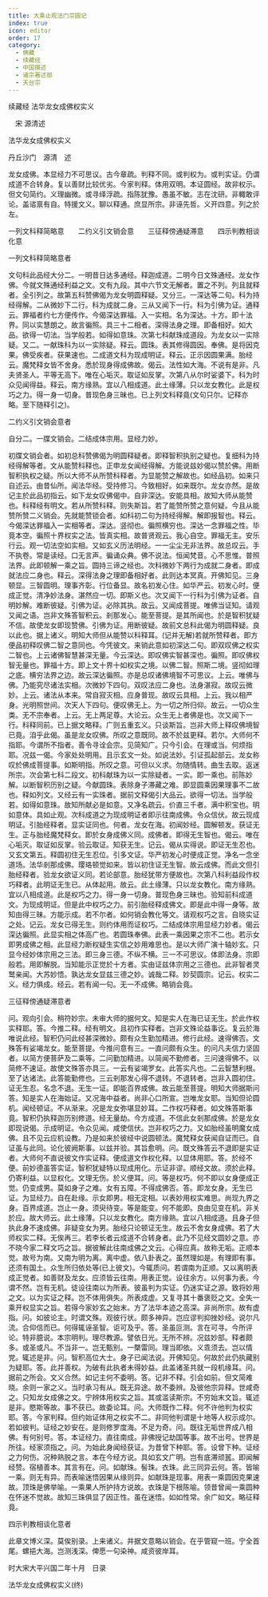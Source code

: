 ```yaml
---
title: 大乘止观法门宗圆记
index: true
icon: editor
order: 17
category:
  - 佛藏
  - 续藏经
  - 中国撰述
  - 诸宗著述部
  - 天台宗
---
```


续藏经   法华龙女成佛权实义  

　宋 源清述  

法华龙女成佛权实义  

丹丘沙门　源清　述  

龙女成佛。本显经力不可思议。古今章疏。判释不同。或判权为。或判实证。仍谓成道不合转身。复以善财比较优劣。今家判释。体用双明。本证圆经。故非权示。但文句简约。义理幽微。或寻绎浮疏。指陈犹豫。愚虽不敏。志在沈研。非輙敢评论。盖谘禀有自。特援文义。聊以释通。庶显所宗。非诬先哲。义开四意。列之於左。  

一列文科释简略意　　二约义引文销会意　　三征释傍通疑滞意　　四示判教相谈化意  

一列文科释简略意者  

文句科此品经大分二。一明昔日达多通经。释迦成道。二明今日文殊通经。龙女作佛。今就文殊通经利益之文。文有九段。其中六节文无解者。置之不列。列且就释者。全引列之。故第五科赞佛偈为龙女明圆释疑。又分三。一深达等二句。科为持经得解。二从微妙下二行。科为成就二身。三从又闻下一行。科为引佛为证。通释云。罪福者约七方便传作。今偈深达罪福。入一实相。名为深达。十方。即十法界。同以实慧朗之。故言徧照。具三十二相者。深得法身之理。即备相好。如大品。欲得一切法。当学般若。如得如意珠。次第七科献珠成道段。为龙女以一实除疑。又二。一献珠科为以一实除疑。释云。圆珠。表其修得圆因。奉佛。是将因克果。佛受疾者。获果速也。二成道文科为现成明证。释云。正示因圆果满。胎经云。魔梵释女皆不舍身。悉於现身得成佛故。偈云。法性如大海。不说有是非。凡夫贤圣人。平等无高下。唯在心垢灭。取证如反掌。次第八从尔时娑婆下。科为时众见闻得益。释云。南方缘熟。宜以八相成道。此土缘薄。只以龙女教化。此是权巧之力。得一身一切身。普现色身三昧也。已上列文科释竟(文句只尔。记释亦略。至下随释引之)。  

二约义引文销会意者  

自分二。一牒文销会。二结成体宗用。显经力妙。  

初牒文销会者。如初总科赞佛偈为明圆释疑者。即释智积执别之疑也。复细科为持经得解等者。文从能赞科释也。正申龙女闻经得解。方能说兹妙偈以赞於佛。用断智积执权之疑。所以大师不从所赞科释者。为显能赞之解故也。如经品初。如来只自述云。由昔仙所。闻法华经。受持修习。今致相好。如来既尔。龙女亦然。是故记主於此品初指云。如下龙女叹佛偈中。自非深达。安能具相。故知大师从能赞也。科释经有明文。若从所赞科释。则失斯旨。若了能赞所赞之意何疑。今且从能赞所赞二义销会。先就能赞锁会者。如科初二句为持经得解。解即报智也。释云。今偈深达罪福入一实相等者。深达。竖彻也。徧照横穷也。深达一念罪福之性。毕竟本空。徧照十界权实之法。皆真实相。故普贤观云。我心自空。罪福无主。安乐行云。观一切法空如实相。又如玄义历法明经。一一尘尘无非法界。故总叹云。手不执卷。常是读经。口无言声。徧诵众典。佛不说法。恒闻梵音。心不思惟。普照法界。此即顿解一乘之旨。圆持三谛之经也。次科微妙下两行为成就二身者。即成就法应二身也。释云。深得法身之理即备相好者。此则达本冥真。开佛知见。三身顿显。三智圆明。理事齐彰。行位备显。故名初发心住。如华严云。初发心时。便成正觉。清净妙法身。湛然应一切。即斯义也。次又闻下一行科为引佛为证者。自明妙解。难断彼疑。引佛为证。必除其执。故云。又闻成菩提。唯佛当证知。请观又闻之语。岂非文殊答智积云。剎那发心。能至菩提。是其所闻也。於是智积犹疑不信。故使龙女即现赞佛。引佛为证。用断彼疑。故前文总科此偈为明圆释疑。良以此也。据上诸义。明知大师但从能赞以科释耳。(记并无解)若就所赞释者。即方便品初释叹佛二智之意同也。今凭彼文。来销此意如初深达二句。即双叹佛之权实二智也。上云诸佛智慧甚深无量。今云深达。即叹佛实智甚深也。徧照。即叹佛权智无量也。罪福十方。即上文十界十如权实之境。以佛二智。照斯二境。竖彻如理之底。横穷法界之边。故云深达徧照。亦是总叹诸佛境智不可思议。上云。唯佛与佛。乃能究尽诸法实相。次微妙下四句。双叹法应二身也。法身湛寂。故叹云微妙。上云。诸法从本来。常自寂灭相。应身普现。故叹云具相。上云。我以相严身。光明照世间。次天人下四句。便叹佛无上。为一切之所归仰。故云。一切众生类。无不宗奉者。上云。无上两足尊。大论云。众生无上者佛是也。次又闻下一行。科释同前。已上据文略释。广则五重玄义。只谈斯旨。岂非大师上释叹佛境智已竟。洎乎此偈。虽是龙女叹佛。所叹之意既同。故不於兹更释。若尔。大师何不指耶。今谓所不指者。善令寻诠会宗。见简知广。只今引会。在理或当。何烦指耶。况兹一偈。今家处处明用。且示玄文一处。如说法妙。引证孤起部云。龙女称叹於佛成菩提事。如斯明指。所叹之意。可但以义求。勿随情转。曲生去取。返迷所宗。次会第七科二段文。初科献珠为以一实除疑者。一实。即一乘也。前陈妙解。以断智积历别之疑。今献圆珠。表除身子滞藏之难。即显圆乘因果理事不二故也。释如列文。又经云有一实珠者。据前文释偈引大品云。欲得一切法。当学般若。如得如意珠。故知所献必是如意。又净名疏云。价直三千者。满中积宝也。明如意体。具如止观。次科成道之为现成明证者即示往南成佛。令众信伏。故云现成明证。引胎经释者。显实证同也。何者。龙女在海。初闻妙经。圆解顿发。获证无生。正与胎经魔梵释女。即於女身成佛义同。成佛者。即得无生智也。偈云。唯在心垢灭。取证如反掌。验云取证。知获无生。记云。偈从实得说。即证无生忍也。又玄文第五。释圆初住无生忍位。引多文证。华严初发心时便成正觉。净名一念坐道场。法华剎那成佛。璎珞顿觉如来。皆以初住证无生智。故云成佛。而此文但引胎经释者。验龙女欲证义同。若论部意。胎经犹带方便故也。次第八科利益段作权巧释者。此明证无生已。从体起用。故云。此土缘薄。只以龙女教化。南方缘熟。宜以八相成道。此是权巧之力。得一身一切身。普现色身三昧也。验知前科成道文。为现成明证。但是此中权巧之力。前引胎经释成佛文。即是此中得一身等。故知由得三昧。方能示成。若不尔者。如何销会教化等文。请观权巧之言。自晓实证之处。记云。龙女已得无生。则约体用而证权巧。二结成体宗用显经力妙者。偈云深达徧照。此显实相之体高广也。若圆珠奉佛。此表一乘因果之宗不二也。若示女即男成佛之相。此显经力断权疑生实信之妙用难思也。是以大师广演十轴妙玄。只显今经妙体宗用之三法。即三身三德。不纵不横。三一不可思议。体即法身。宗即般若。用即解脱。当知能示正觉於十方者。实由证兹体宗用之三德也。此非智者灵鹫亲闻。大苏妙悟。孰达龙女显兹三德之妙。诚哉二释。妙契圆宗。记云。权实二义。经力俱成。经云。若有闻一句。无一不成佛。略销会竟。  

三征释傍通疑滞意者  

问。观向引会。稍符妙宗。未审大师的据何文。知是实人在海已证无生。於此作权实释耶。答。今推二释。经有明文。且初作实释者。岂非文殊论益事讫。复云於海唯说此经。智积仍问此经甚深微妙。颇有众生勤加精进。修行此经。速得佛否。文殊答有娑竭龙女。能至菩提。今推问意有三。一直问颇有众生。的问凡夫信力坚固者。以简方便菩萨及二乘等。二问勤加精进。以简闻不勤修者。三问速得佛不。以简修不速证。故使文殊答亦具三。一云有娑竭罗女。此答实凡也。二云智慧利根。至了达诸法。此答能勤修也。三云剎那发心得不退转。不退转者。岂非入圆初住。证无生忍。名念不退。无生一证。即能百界成佛。故云能至菩提。明知大师据斯问答。知是实人在海始证。又况海中益者。尚非心口所宣。岂唯龙女耶。当知但论圆机。闻经顿证。不从渐来。况是龙女弥堪显妙耳。二作权巧释者。如文殊答斯事竟。智积仍执释迦历别修道。经无量劫。今方成道。不信此女剎那成佛。於是龙女即现说偈。示成明证。令众见闻。咸使信伏。岂非权巧之力。又如胎经虽明魔女成佛。且不见云应机设教。乃是如来於彼经中说圆顿法。魔梵释女获闻自证而已。自证虽与此同。论化彼阙斯事。以兹并验。其旨愈明。问。既文殊答云不退即是实证者。大师何不直说彼文作实证释。便成道文作权化释。以显体用耶。答。於经不便。前妙德虽答实证。智积犹疑特以现成用化。示证非谬。顺经文故。须於此释。仍寄利益。以显权化。文理无伤。於义便耳。问。等是权巧。何不即以女身便成正觉。仍变成男。莫如身子之难。女有五障。不得成佛否。答。即龙女身。无生已证。为显经力。自在赴缘。示女即男。相无定相。以表妙用权实难思。尚现九界之身。百界成道。岂止一身。须臾待变。等是能变。何不能即。良由见变在机。非关於应。故大师云。此土缘薄。只以龙女教化。南方缘熟。宜以八相成道。且身子但执此身不速成佛。非疑变女为男。胎经只论顿证无生。故云不舍女身成佛。若了大师权实二释。无俟再三。若李长者云成道不合转身者。此乃不见经文圆妙之意。亦不晓今家二释文巧之旨。据彼解此往南成佛之文云。心得应真。故称无垢。正顺本觉。故号为南。又南为明为离。离中虚。依八卦表之。虽然理如是。有理即有事。还须有国土。众生所归依处等(已上彼文)。今辄质问。若谓南为正顺。又以离明表成正觉者。如善财及龙女。应须皆云往南。用表正觉。设往余方。以何事为表。今谓不然。岂有无机。徒设往南以为所表。彼虽判为实证。仍迷实证之源。致将妙用之文。以为实证之释。岂不体用俱失。所表成虚。又复寻其十番褒贬之文。全失一乘开权显实之旨。若得今家妙玄之始末。方了法华本迹之高深。非尚所宗。故有虚指。问。如彼论主。时谓文殊。观彼行状。颇多神异。岂应谬判抑挫妙经。说尔凡流。合仰信而已。何得辄诬圣智。讵可及乎。答。圣虽叵测。言在可寻。今所评论。特非臆说。本宗明判。理尽教源。譬依日光。无所不辨。况兹妙部。释者颇多。或圣或凡。不当非一。岂无甄别。一槩雷同。理当即依。义乖须去。岂以情党。辄述是非。问。智积高位大士。身子已闻法说。开佛知见。何故於此仍执藏别为疑耶。答。此并善权。为破有此执者未得妙益。此盖诸圣共就一段机缘耳。问。据前之所会。文义合然。如记主何不委明。答。记非不释。引会如前。但文简难晓。余则一家之义。当时承习有从。既无异途。故不委辨。及彼他宗异释。世咸奇之。只知龙女成佛之文。宁辨体用权实之旨。其或滥读斯宗。不穷始末文旨。辄述是非。愍斯等故。事不获已。故委论耳。问。大师既作二释。何不许他判为权实耶。答。今家判释。但约始证体用之权实不二。非同他判谓是十地等人权示成尔。若如彼判。证经之妙安在。是则修罗度海。不足为奇。问。既往无垢世界成八相佛。有何别号。答。本证经力。直往南成。非佛授记劫国等事。故不出号。世界是所往。经家须指之。问。为始此身闻经获证。为昔曾下种耶。答。设曾下种。证经之力何伤。况种熟脱之言。本在今经方说。具如玄文广明。岂有底滞顽嚚。即闻解经赞。宿植善本。其言有在。问。如献珠。髻珠。衣珠。此三同异云何。答。皆喻一乘。则无有异。而表喻迷悟因果从缘则异。如献珠是现事。用表一乘圆因克果速故。顶珠是佛举喻。一乘果人所护持方说故。衣珠是下根陈喻。领昔曾闻一乘圆种在怀迷不觉故。故知三珠俱显了因正性。虽在迷悟。如如性常。余广如文。略征释竟。  

四示判教相谈化意者  

此章文博义深。莫俟别录。上来诸义。并据文意略以销会。在乎管窥一班。宁全首尾。螺挹大海。岂测浅深。俾愿一句染神。咸资彼岸耳。  

时大宋大平兴国二年十月　日录  

法华龙女成佛权实义(终)  
